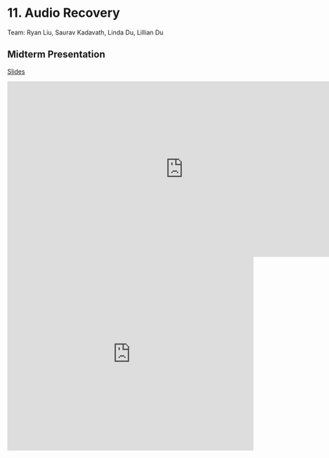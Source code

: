 # 11. Audio Recovery

Team: Ryan Liu, Saurav Kadavath, Linda Du, Lillian Du

## Midterm Presentation

[Slides](../midterm/11.pptx)

<center><iframe src="http://docs.google.com/gview?url=http://courses.d2l.ai/berkeley-stat-157/projects/midterm/11.pptx&embedded=true"
    style="width:800px; height:400px;" frameborder="0"></iframe></center>

<center><iframe width="560" height="441" src="https://www.youtube.com/embed/QuqRRBuQynE" frameborder="0" allowfullscreen></iframe></center>
